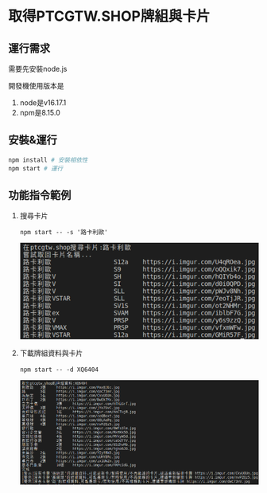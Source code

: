 # 取得PTCGTW.SHOP牌組與卡片

## 運行需求

需要先安裝node.js

開發機使用版本是
1. node是v16.17.1
1. npm是8.15.0

## 安裝&運行

```bash
npm install # 安裝相依性
npm start # 運行
```

## 功能指令範例

1. 搜尋卡片

    `npm start -- -s '路卡利歐'`

    ![](./resoucres/demo_for_search.png)

2. 下載牌組資料與卡片

    `npm start -- -d XQ6404`

    ![](./resoucres/demo_for_cardset.png)